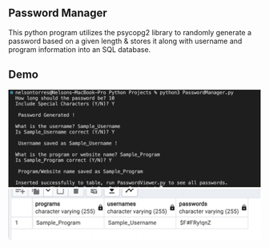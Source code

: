 
## Password Manager

This python program utilizes the psycopg2 library to randomly 
generate a password based on a given length & stores it along with username
and program information into an SQL database.

## Demo

![Sample_PasswordManager_Run](https://github.com/Nelsontorresjr330/Python-Projects/blob/main/Password_Manager/Sample_PasswordManager_Run.png)
![Sample_PGAdmin_Query](https://github.com/Nelsontorresjr330/Python-Projects/blob/main/Password_Manager/Sample_PGAdmin_Query.png)


